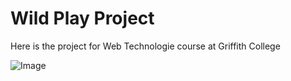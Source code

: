 # Wild Play Project

Here is the project for Web Technologie course at Griffith College

![Image](.readme_assets/structure.png)

